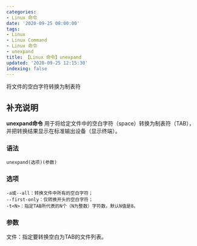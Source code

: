```yaml
---
categories:
- Linux 命令
date: '2020-09-25 08:00:00'
tags:
- Linux
- Linux Command
- Linux 命令
- unexpand
title: 【Linux 命令】unexpand
updated: '2020-09-25 12:15:30'
indexing: false
---
```


将文件的空白字符转换为制表符

## 补充说明

**unexpand命令** 用于将给定文件中的空白字符（space）转换为制表符（TAB），并把转换结果显示在标准输出设备（显示终端）。

###  语法

```shell
unexpand(选项)(参数)
```

###  选项

```shell
-a或--all：转换文件中所有的空白字符；
--first-only：仅转换开头的空白字符；
-t<N>：指定TAB所代表的N个（N为整数）字符数，默认N值是8。
```

###  参数

文件：指定要转换空白为TAB的文件列表。


<!-- Linux命令行搜索引擎：https://jaywcjlove.github.io/linux-command/ -->